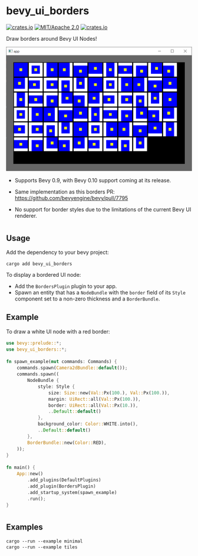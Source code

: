 # bevy_ui_borders
[![crates.io](https://img.shields.io/crates/v/bevy_ui_borders)](https://crates.io/crates/bevy_ui_borders)
[![MIT/Apache 2.0](https://img.shields.io/badge/license-MIT%2FApache-blue.svg)](https://github.com/ickshonpe/bevy_ui_borders)
[![crates.io](https://img.shields.io/crates/d/bevy_ui_borders)](https://crates.io/crates/bevy_ui_borders)

Draw borders around Bevy UI Nodes!

![image](borders.png)

* Supports Bevy 0.9, with Bevy 0.10 support coming at its release.

* Same implementation as this borders PR: https://github.com/bevyengine/bevy/pull/7795

* No support for border styles due to the limitations of the current Bevy UI renderer.

#
## Usage

Add the dependency to your bevy project:

```
cargo add bevy_ui_borders
```

To display a bordered UI node:
* Add the `BordersPlugin` plugin to your app.
* Spawn an entity that has a `NodeBundle` with the `border` field of its `Style` component set to a non-zero thickness and a `BorderBundle`.

## Example

To draw a white UI node with a red border:

```rust
use bevy::prelude::*;
use bevy_ui_borders::*;

fn spawn_example(mut commands: Commands) {
    commands.spawn(Camera2dBundle::default());
    commands.spawn((
        NodeBundle {
            style: Style {
                size: Size::new(Val::Px(100.), Val::Px(100.)),
                margin: UiRect::all(Val::Px(100.)),
                border: UiRect::all(Val::Px(10.)),
                ..Default::default()
            },
            background_color: Color::WHITE.into(),
            ..Default::default()
        },
        BorderBundle::new(Color::RED),
    ));       
}

fn main() {
    App::new()
        .add_plugins(DefaultPlugins)
        .add_plugin(BordersPlugin)
        .add_startup_system(spawn_example)
        .run();
}
```

#
## Examples

```
cargo --run --example minimal
cargo --run --example tiles
```